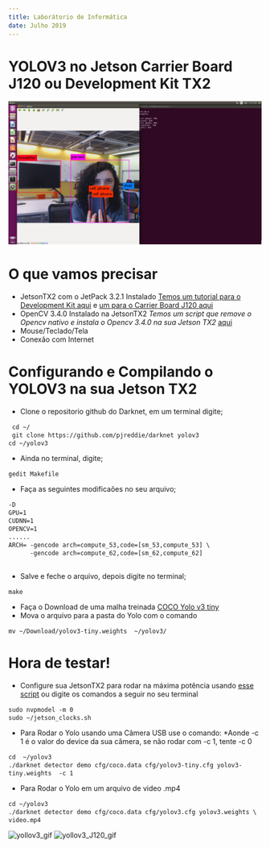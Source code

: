 ```yaml
---
title: Laborátorio de Informática
date: Julho 2019
---
```


# YOLOV3 no Jetson Carrier Board J120 ou Development Kit TX2 
![yollov3](img/yolov3.jpeg)


# O que vamos precisar

- JetsonTX2 com o JetPack 3.2.1 Instalado [Temos um tutorial para o Development Kit aqui](Tutorial_JetPack3.2.1_JetsonTX2.md) e [um para o Carrier Board J120 aqui](Tutorial_JetPack3.2.1_JetsonTX2.md)
- OpenCV 3.4.0 Instalado na JetsonTX2 *Temos um script que remove o Opencv nativo e instala o Opencv 3.4.0 na sua Jetson TX2* [aqui](https://github.com/Insper/404/blob/master/Jetson_TX2/instala_opencv3.4.0_JetsonTX2.sh)
- Mouse/Teclado/Tela
- Conexão com Internet

# Configurando e Compilando o YOLOV3 na sua Jetson TX2

-  Clone o repositorio github do Darknet, em um terminal digite; 

```
 cd ~/
 git clone https://github.com/pjreddie/darknet yolov3
cd ~/yolov3

```

- Ainda no terminal, digite;

```
gedit Makefile

```

- Faça as seguintes modificaões no seu arquivo;

```
-D
GPU=1
CUDNN=1
OPENCV=1
......
ARCH= -gencode arch=compute_53,code=[sm_53,compute_53] \
      -gencode arch=compute_62,code=[sm_62,compute_62]
      
```

- Salve e feche o arquivo, depois digite no terminal;

```
make

```

- Faça o Download de uma malha treinada [COCO Yolo v3 tiny](https://pjreddie.com/media/files/yolov3-tiny.weights)
- Mova o arquivo para a pasta do Yolo com o comando

```
mv ~/Download/yolov3-tiny.weights  ~/yolov3/
```

# Hora de testar!

- Configure sua JetsonTX2 para rodar na máxima potência usando [esse script](https://github.com/Insper/404/blob/master/Jetson_TX2/max_performance.sh)
ou digite os comandos a seguir no seu terminal

```
sudo nvpmodel -m 0
sudo ~/jetson_clocks.sh

```

- Para Rodar o Yolo usando uma Câmera USB use o comando:
*Aonde -c 1 é o valor do device da sua câmera, se não rodar com -c 1, tente -c 0 

```
cd  ~/yolov3
./darknet detector demo cfg/coco.data cfg/yolov3-tiny.cfg yolov3-tiny.weights  -c 1

```

- Para Rodar o Yolo em um arquivo de video .mp4

```
cd ~/yolov3
./darknet detector demo cfg/coco.data cfg/yolov3.cfg yolov3.weights \ video.mp4

```

![yollov3_gif](img/yolov3.gif)
![yollov3_J120_gif](https://github.com/liciascl/insper-docs/blob/master/Informatica/Robotica/img/yolo_j120.gif)
